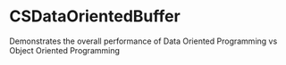 # CSDataOrientedBuffer
Demonstrates the overall performance of Data Oriented Programming vs Object Oriented Programming

